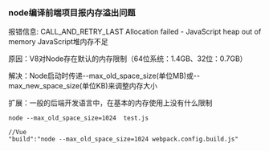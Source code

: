 ### node编译前端项目报内存溢出问题

报错信息: CALL_AND_RETRY_LAST Allocation failed - JavaScript heap out of memory JavaScript堆内存不足  

原因：V8对Node存在默认的内存限制（64位系统：1.4GB、32位：0.7GB）  

解决：Node启动时传递--max_old_space_size(单位MB)或--max_new_space_size(单位KB)来调整内存大小  

扩展：一般的后端开发语言中，在基本的内存使用上没有什么限制   
```
node --max_old_space_size=1024  test.js

//Vue
"build":"node --max_old_space_size=1024 webpack.config.build.js"

```
